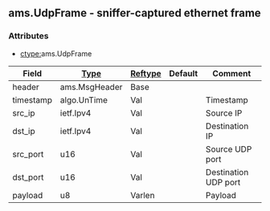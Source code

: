 ## ams.UdpFrame - sniffer-captured ethernet frame


### Attributes
<a href="#attributes"></a>
<!-- dev.mdmark  mdmark:MDSECTION  state:BEG_AUTO  param:Attributes -->
* [ctype:](/txt/ssimdb/dmmeta/ctype.md)ams.UdpFrame

|Field|[Type](/txt/ssimdb/dmmeta/ctype.md)|[Reftype](/txt/ssimdb/dmmeta/reftype.md)|Default|Comment|
|---|---|---|---|---|
|header|ams.MsgHeader|Base|||
|timestamp|algo.UnTime|Val||Timestamp|
|src_ip|ietf.Ipv4|Val||Source IP|
|dst_ip|ietf.Ipv4|Val||Destination IP|
|src_port|u16|Val||Source UDP port|
|dst_port|u16|Val||Destination UDP port|
|payload|u8|Varlen||Payload|

<!-- dev.mdmark  mdmark:MDSECTION  state:END_AUTO  param:Attributes -->

